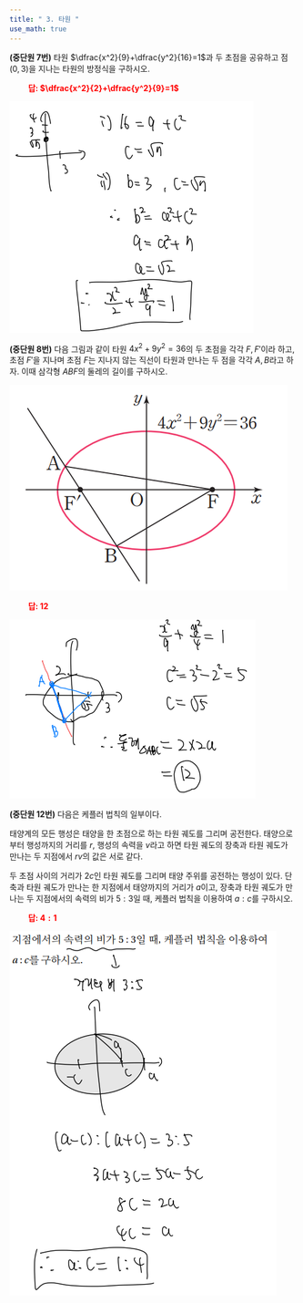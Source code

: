 ```yaml
---
title: " 3. 타원 "
use_math: true
---
```


**(중단원 7번)** 타원 $\dfrac{x^2}{9}+\dfrac{y^2}{16}=1$과 두 초점을 공유하고 점 $(0, 3)$을 지나는 타원의 방정식을 구하시오.

**<span style="color: red;">$\qquad$답: $\dfrac{x^2}{2}+\dfrac{y^2}{9}=1$</span>**

<img src="/assets/Pasted image 20240311113058.png"/>

**(중단원 8번)** 다음 그림과 같이 타원 $4x^2+9y^2=36$의 두 초점을 각각 $F, F'$이라 하고, 초점 $F'$을 지나며 초점 $F$는 지나지 않는 직선이 타원과 만나는 두 점을 각각 $A, B$라고 하자. 이때 삼각형 $ABF$의 둘레의 길이를 구하시오.

<img src="/assets/Pasted image 20240310221602.png"/>

**<span style="color: red;">$\qquad$답: $12$</span>**

<img src="/assets/Pasted image 20240311113106.png"/>

**(중단원 12번)**  다음은 케플러 법칙의 일부이다.

태양계의 모든 행성은 태양을 한 초점으로 하는 타원 궤도를 그리며 공전한다. 태양으로부터 행성까지의 거리를 $r$, 행성의 속력을 $v$라고 하면 타원 궤도의 장축과 타원 궤도가 만나는 두 지점에서 $rv$의 값은 서로 같다.

두 초점 사이의 거리가 2$c$인 타원 궤도를 그리며 태양 주위를 공전하는 행성이 있다. 단축과 타원 궤도가 만나는 한 지점에서 태양까지의 거리가 $a$이고, 장축과 타원 궤도가 만나는 두 지점에서의 속력의 비가 $5 : 3$일 때, 케플러 법칙을 이용하여 $a : c$를 구하시오.

**<span style="color: red;">$\qquad$답: $4:1$</span>**

<img src="/assets/Pasted image 20240311113122.png"/>